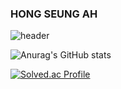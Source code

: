 ### HONG SEUNG AH

![header](https://capsule-render.vercel.app/api?type=wave&color=auto&height=300&section=header&text=HONG&fontSize=90)








![Anurag's GitHub stats](https://github-readme-stats.vercel.app/api?username=SeungAh-Hong&show_icons=true&theme=radical)

[![Solved.ac Profile](http://mazassumnida.wtf/api/generate_badge?boj=ghdtmddk1516)](https://solved.ac/ghdtmddk1516)







<!--
**SeungAh-Hong/SeungAh-Hong** is a ✨ _special_ ✨ repository because its `README.md` (this file) appears on your GitHub profile.

Here are some ideas to get you started:

- 🔭 I’m currently working on ...
- 🌱 I’m currently learning ...
- 👯 I’m looking to collaborate on ...
- 🤔 I’m looking for help with ...
- 💬 Ask me about ...
- 📫 How to reach me: ...
- 😄 Pronouns: ...
- ⚡ Fun fact: ...
-->



